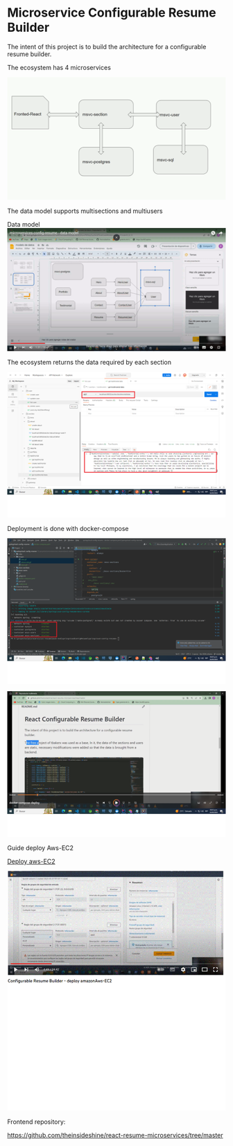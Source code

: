 # Microservice Configurable Resume Builder


The intent of this project is to build the architecture for a configurable resume builder.


The ecosystem has 4 microservices

![](images/msvc.gif)



The data model supports multisections and multiusers

Data model
[![datamodel](images/datamodel.gif)](https://www.youtube.com/watch?v=oPH0aZNIWrM)

The ecosystem returns the data required by each section

![](images/data.gif)


Deployment is done with docker-compose

![](images/docker-compose.gif)


[![deploy docker-compose](images/deploy-dc.gif)](https://www.youtube.com/watch?v=8BBb2OJbIWM)


Guide deploy Aws-EC2 

[Deploy aws-EC2](doc/crb-deploy-awsEC2.pdf)


[![Deploy Aws-Elactic Compute Cloud](images/deploy-aws.gif)](https://www.youtube.com/watch?v=UNM7YzxY0Jk)






Frontend repository:

https://github.com/theinsideshine/react-resume-microservices/tree/master






